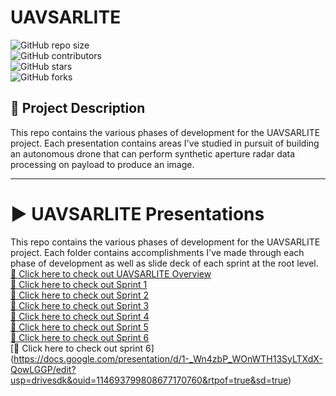 # **UAVSARLITE**  

![GitHub repo size](https://img.shields.io/github/repo-size/level2fast/uavsarlite-demo)  
![GitHub contributors](https://img.shields.io/github/contributors/level2fast/uavsarlite-demo)  
![GitHub stars](https://img.shields.io/github/stars/level2fast/uavsarlite-demo?style=social)  
![GitHub forks](https://img.shields.io/github/forks/level2fast/uavsarlite-demo?style=social)  

## **📝 Project Description**  
This repo contains the various phases of development for the UAVSARLITE project. Each presentation contains areas I've studied in pursuit of building an autonomous drone that can perform synthetic aperture radar data processing on payload to produce an image.

---
<!-- 
## **🚀 Live Demo**  
[🔗 Click here to check out the live version](https://your-live-demo-url.com)  

---

## **📸 Screenshots**  
Include relevant screenshots or GIFs showcasing your project’s interface and functionality.  

![Screenshot](https://your-screenshot-url.com/image.png)  

---

## **🛠️ Features**  
✅ Feature 1 – *Brief description*  
✅ Feature 2 – *Brief description*  
✅ Feature 3 – *Brief description*  

---

## **📦 Tech Stack**  
- **Frontend:** React, Tailwind CSS  
- **Backend:** Node.js, Express.js  
- **Database:** MongoDB  
- **Tools & CI/CD:** Docker, GitHub Actions  

---

## **📥 Installation & Setup**  
Clone the repository and install dependencies:  

```bash
git clone https://github.com/level2fast/uavsarlite-demo.git
cd your-repo
npm install -->



# **▶️ UAVSARLITE Presentations**
This repo contains the various phases of development for the UAVSARLITE project. Each folder contains accomplishments I've made through each phase of development as well as slide deck of each sprint at the root level.
<br />
[🔗 Click here to check out UAVSARLITE Overview](https://docs.google.com/presentation/d/102edLGliQYZ71Rnz4DpnGYwsm_37yUrn/edit?usp=drive_link&ouid=114693799808677170760&rtpof=true&sd=true)
<br />
[🔗 Click here to check out Sprint 1](https://docs.google.com/presentation/d/109YETDdrcUnDJzKb3BrvWCkv7LLB6YHY/edit?usp=sharing&ouid=114693799808677170760&rtpof=true&sd=true)
<br />
[🔗 Click here to check out Sprint 2](https://docs.google.com/presentation/d/1-lqAlQg5sRiI9PR2h-3TJmP6zHbs2ftP/edit?usp=sharing&ouid=114693799808677170760&rtpof=true&sd=true)
<br />
[🔗 Click here to check out Sprint 3](https://docs.google.com/presentation/d/1-kes7am-zyQYGPZIESLqXNwBgBeEWUiJ/edit?usp=sharing&ouid=114693799808677170760&rtpof=true&sd=true)
<br />
[🔗 Click here to check out Sprint 4](https://docs.google.com/presentation/d/1-x-EK_JptBmbwbUycvDJhpcKWP1LN3EP/edit?usp=sharing&ouid=114693799808677170760&rtpof=true&sd=true)
<br />
[🔗 Click here to check out Sprint 5](https://docs.google.com/presentation/d/10-ghrOfvab4qJLKCh7L2AnhNvInfAbk7/edit?usp=sharing&ouid=114693799808677170760&rtpof=true&sd=true)
<br />
[🔗 Click here to check out Sprint 6](https://docs.google.com/presentation/d/1-B60OGWUcJh1YtfUbJj4sbxriLPsG2y-/edit?usp=sharing&ouid=114693799808677170760&rtpof=true&sd=true)
<br />
[🔗 Click here to check out sprint 6] (https://docs.google.com/presentation/d/1-_Wn4zbP_WOnWTH13SyLTXdX-QowLGGP/edit?usp=drivesdk&ouid=114693799808677170760&rtpof=true&sd=true)
